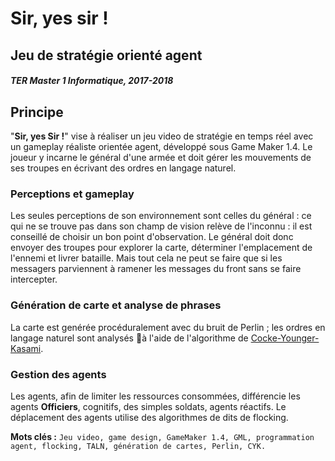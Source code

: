 Sir, yes sir !
==============
Jeu de stratégie orienté agent
------------------------------
##### TER Master 1 Informatique, 2017-2018
## Principe
"**Sir, yes Sir !**" vise à réaliser un jeu video de stratégie en temps réel avec un gameplay réaliste orientée agent, développé sous Game Maker 1.4. Le joueur y incarne le général d'une armée et doit gérer les mouvements de ses troupes en écrivant des ordres en langage naturel. 

### Perceptions et gameplay
Les seules perceptions de son environnement sont celles du général : ce qui ne se trouve pas dans son champ de vision relève de l'inconnu : il est conseillé de choisir un bon point d'observation. 
Le général doit donc envoyer des troupes pour explorer la carte, déterminer l'emplacement de l'ennemi et livrer bataille. Mais tout cela ne peut se faire que si les messagers parviennent à ramener les messages du front sans se faire intercepter. 

### Génération de carte et analyse de phrases
La carte est genérée procéduralement avec du bruit de Perlin ; les ordres en langage naturel sont analysés à l'aide de l'algorithme de [Cocke-Younger-Kasami](https://fr.wikipedia.org/wiki/Algorithme_de_Cocke-Younger-Kasami). 

### Gestion des agents
Les agents, afin de limiter les ressources consommées, différencie les agents **Officiers**, cognitifs, des simples soldats, agents réactifs.
Le déplacement des agents utilise des algorithmes de dits de flocking. 

**Mots clés :**
``Jeu video, game design, GameMaker 1.4, GML, programmation agent, flocking, TALN, génération de cartes, Perlin, CYK.``
